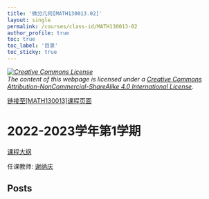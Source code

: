 ```yaml
---
title: '微分几何[MATH130013.02]'
layout: single
permalink: /courses/class-id/MATH130013-02
author_profile: true
toc: true
toc_label: '目录'
toc_sticky: true
---
```



<div class='notice--warning'>
	<p><i><a rel='license' href='http://creativecommons.org/licenses/by-nc-sa/4.0/'><img alt='Creative Commons License' style='border-width:0' src='https://i.creativecommons.org/l/by-nc-sa/4.0/88x31.png' /></a><br /> The content of this webpage is licensed under a <a rel='license' href='http://creativecommons.org/licenses/by-nc-sa/4.0/'>Creative Commons Attribution-NonCommercial-ShareAlike 4.0 International License</a>.</i></p>
</div>

<a href='https://fdu-math.github.io/courses/MATH130013'>链接至[MATH130013]课程页面</a>


# 2022-2023学年第1学期
<a href='https://fdu-math.github.io/courses/syllabus/MATH130013.02-2022-2023-1 (Encrypted).pdf'>课程大纲</a>

任课教师: <a href='https://fdu-math.github.io/teachers/谢纳庆'>谢纳庆</a>


## Posts

